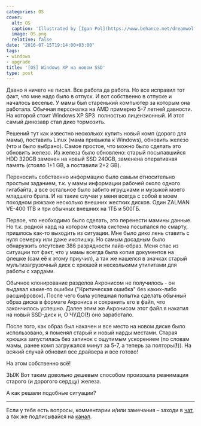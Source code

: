 ```yaml
---
categories: OS
cover:
  alt: OS
  caption: 'Illustrated by [Igan Pol](https://www.behance.net/dreamwolf97d61e)'
  image: OS.png
  relative: false
date: "2016-07-15T19:14:00+03:00"
tags:
- windows
- upgrade
title: '[OS] Windows XP на новом SSD'
type: post
---
```


Давно я ничего не писал. Все работа да работа. Но все исправил тот факт, что мне надо было в отпуск. И вот собственно в отпуске и началось веселье. У мамы был старенький компьютер за которым она работала. Обычная персоналка на AMD примерно 5-7 летней давности. На которой стоит Windows XP SP3  полностью лицензионный. И этот самый динозавр стал дико тормозить.

Решений тут как известно несколько: купить новый комп (дорого для мамы), поставить Linux (мама привыкла к Windows), обновить железо (что и было выбрано). Самое простое, что можно было сделать это обновить железо. Из железа было обновлено: старый посыпавшийся HDD 320GB заменен на новый SSD 240GB, заменена оперативная память (стояло 1+1 GB, а поставили 2+2 GB).

Переносить собственно информацию было самым относительно простым заданием, т.к. у мамы информации рабочей около одного гигабайта, а все остальное было забито игрушками и музыкой моего младшего брата. И на такие случаи у меня всегда с собой в моем походном рюкзаке несколько внешних жестких дисков. Один ZALMAN VE-400 1TB и три обычных внешних на 1ТБ и 500ГБ.

Первое, что необходимо было сделать, это перенести мамины данные. Но т.к. родной хард на котором стояла система посыпался по смарту, пришлось как-то выходить из ситуации. Мне было дико лень ставить с нуля семерку или даже икспишку. Но самым досадным было обнаружить отсутсвие 386 разрядности лайв-образ. Меня спас из ситуации тот факт, что у мамы всегда была копия документов на флешке (сам её к этому приучил), а так же нашелся в значках старый мультизагрузочный диск с хрюшей и несколькими утилитами для работы с хардами.

Обычное клонирование разделов Акронисом не получилось - он выдавал какие-то ошибки ("Критическая ошибка" без каких-либо расшифровок). После чего была успешная попытка сделать обычный образ диска в формате Акрониса и сохранить его в файл, что закончилось успешно. Далее этим же Акронисом этот файл я накатил на новый SSD-диск и, О ЧУДО(**!**) оно заработало.

После того, как образ был накачен и все место на новом диске было использовано, я поменял старый и новый нарды местами. Старая хрюшка запустилась без запинок с ощутимым ускорением (по словам мамы, ранее комп загружался минут за 5-7, а теперь за полторы(**!**)). На всякий случай обновил все драйвера и все готово!

На этом собственно всё!

ЗЫЖ Вот таким довольно дешевым способом произошла реанимация старого (и дорогого сердцу) железа.

А как решали подобные ситуации?

---
Если у тебя есть вопросы, комментарии и/или замечания – заходи в [чат](https://ttttt.me/jtprogru_chat), а так же подписывайся на [канал](https://ttttt.me/jtprogru_channel).
